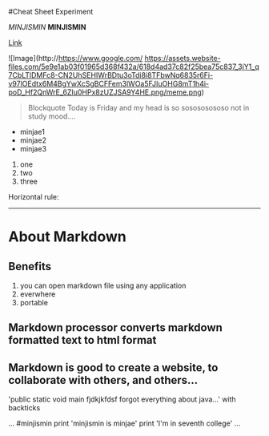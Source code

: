 #Cheat Sheet Experiment

*MINJISMIN*
**MINJISMIN**

[Link](http://cnn.com)

![Image](http://https://www.google.com/
https://assets.website-files.com/5e9e1ab03f01965d368f432a/618d4ad37c82f25bea75c837_3jY1_q7CbLTlDMFc8-CN2UhSEHIWrBDtu3oTdi8i8TFbwNq6835r6Fi-v97lOEdtx6M4BgYwXcSgBCFFem3lWOa5FJIuOHG8mT1h4i-poD_Hf2QnWrE_6ZIu0HPx8zUZJSA9Y4HE.png/meme.png)


>Blockquote 
Today is Friday and my head is so sosososososo not in study mood....

* minjae1
* minjae2
* minjae3

1. one
2. two
3. three


Horizontal rule: 

---

# About Markdown

## Benefits
1. you can open markdown file using any application
2. everwhere
3. portable 

## Markdown processor converts markdown formatted text to html format

## Markdown is good to create a website, to collaborate with others, and others...


'public static void main fjdkjkfdsf forgot everything about java...' with backticks

...
#minjismin
print 'minjismin is minjae'
print 'I'm in seventh college'
...


